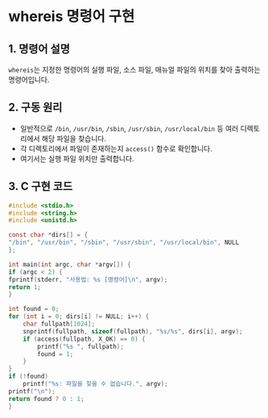 # whereis 명령어 구현

## 1. 명령어 설명
`whereis`는 지정한 명령어의 실행 파일, 소스 파일, 매뉴얼 파일의 위치를 찾아 출력하는 명령어입니다.

## 2. 구동 원리
- 일반적으로 `/bin`, `/usr/bin`, `/sbin`, `/usr/sbin`, `/usr/local/bin` 등 여러 디렉토리에서 해당 파일을 찾습니다.
- 각 디렉토리에서 파일이 존재하는지 `access()` 함수로 확인합니다.
- 여기서는 실행 파일 위치만 출력합니다.

## 3. C 구현 코드
```c
#include <stdio.h>
#include <string.h>
#include <unistd.h>

const char *dirs[] = {
"/bin", "/usr/bin", "/sbin", "/usr/sbin", "/usr/local/bin", NULL
};

int main(int argc, char *argv[]) {
if (argc < 2) {
fprintf(stderr, "사용법: %s [명령어]\n", argv);
return 1;
}

int found = 0;
for (int i = 0; dirs[i] != NULL; i++) {
    char fullpath[1024];
    snprintf(fullpath, sizeof(fullpath), "%s/%s", dirs[i], argv);
    if (access(fullpath, X_OK) == 0) {
        printf("%s ", fullpath);
        found = 1;
    }
}
if (!found)
    printf("%s: 파일을 찾을 수 없습니다.", argv);
printf("\n");
return found ? 0 : 1;
}
```
